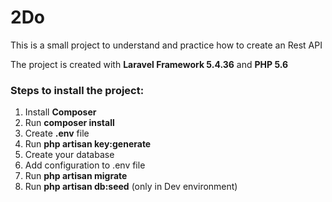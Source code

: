 # 2Do
This is a small project to understand and practice how to create an Rest API

The project is created with **Laravel Framework 5.4.36** and **PHP 5.6**

### Steps to install the project:
1. Install **Composer**
2. Run **composer install**
3. Create **.env** file
4. Run **php artisan key:generate**
5. Create your database
6. Add configuration to .env file
7. Run **php artisan migrate**
8. Run **php artisan db:seed** (only in Dev environment)
